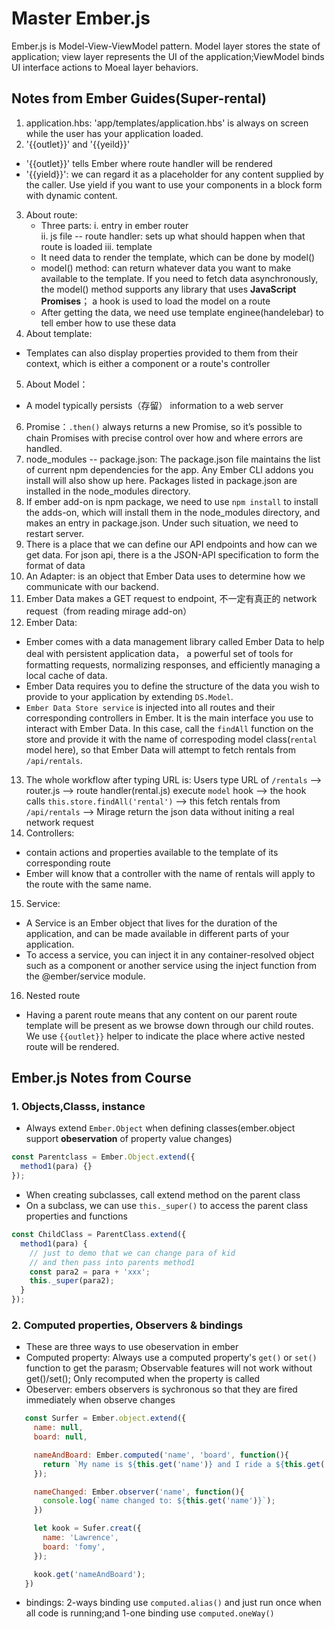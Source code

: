 # Master Ember.js

Ember.js is Model-View-ViewModel pattern. Model layer stores the state of application; view layer represents the UI of the application;ViewModel binds UI interface actions to Moeal layer behaviors.

## Notes from Ember Guides(Super-rental)

1. application.hbs: 'app/templates/application.hbs' is always on screen while the user has your application loaded.
2. '{{outlet}}' and '{{yeild}}'

- '{{outlet}}' tells Ember where route handler will be rendered
- '{{yield}}': we can regard it as a placeholder for any content supplied by the caller.
  Use yield if you want to use your components in a block form with dynamic content.

3. About route:
   - Three parts:
     i. entry in ember router  
     ii. js file -- route handler: sets up what should happen when that route is loaded
     iii. template
   - It need data to render the template, which can be done by model()
   - model() method: can return whatever data you want to make available to the template. If you need to fetch data asynchronously, the model() method supports any library that uses **JavaScript Promises**； a hook is used to load the model on a route
   - After getting the data, we need use template enginee(handelebar) to tell ember how to use these data
4. About template:

- Templates can also display properties provided to them from their context, which is either a component or a route's controller

5. About Model：

- A model typically persists（存留） information to a web server

6. Promise：`.then()` always returns a new Promise, so it’s possible to chain Promises with precise control over how and where errors are handled.
7. node_modules -- package.json: The package.json file maintains the list of current npm dependencies for the app. Any Ember CLI addons you install will also show up here. Packages listed in package.json are installed in the node_modules directory.
8. If ember add-on is npm package, we need to use `npm install` to install the adds-on, which will install them in the node_modules directory, and makes an entry in package.json. Under such situation, we need to restart server.
9. There is a place that we can define our API endpoints and how can we get data. For json api, there is a the JSON-API specification to form the format of data
10. An Adapter: is an object that Ember Data uses to determine how we communicate with our backend.
11. Ember Data makes a GET request to endpoint, 不一定有真正的 network request（from reading mirage add-on）
12. Ember Data:

- Ember comes with a data management library called Ember Data to help deal with persistent application data， a powerful set of tools for formatting requests, normalizing responses, and efficiently managing a local cache of data.
- Ember Data requires you to define the structure of the data you wish to provide to your application by extending `DS.Model`.
- `Ember Data Store service` is injected into all routes and their corresponding controllers in Ember. It is the main interface you use to interact with Ember Data. In this case, call the `findAll` function on the store and provide it with the name of correspoding model class(`rental` model here), so that Ember Data will attempt to fetch rentals from `/api/rentals`.

13. The whole workflow after typing URL is:
    Users type URL of `/rentals` --> router.js --> route handler(rental.js) execute `model` hook --> the hook calls `this.store.findAll('rental')` --> this fetch rentals from `/api/rentals` --> Mirage return the json data without initing a real network request
14. Controllers:

- contain actions and properties available to the template of its corresponding route
- Ember will know that a controller with the name of rentals will apply to the route with the same name.

15. Service:

- A Service is an Ember object that lives for the duration of the application, and can be made available in different parts of your application.
- To access a service, you can inject it in any container-resolved object such as a component or another service using the inject function from the @ember/service module.

16. Nested route

- Having a parent route means that any content on our parent route template will be present as we browse down through our child routes. We use `{{outlet}}` helper to indicate the place where active nested route will be rendered.

## Ember.js Notes from Course

### 1. Objects,Classs, instance

- Always extend `Ember.Object` when defining classes(ember.object support **obeservation** of property value changes)

```javascript
const Parentclass = Ember.Object.extend({
  method1(para) {}
});
```

- When creating subclasses, call extend method on the parent class
- On a subclass, we can use `this._super()` to access the parent class properties and functions

```javascript
const ChildClass = ParentClass.extend({
  method1(para) {
    // just to demo that we can change para of kid
    // and then pass into parents method1
    const para2 = para + 'xxx';
    this._super(para2);
  }
});
```

### 2. Computed properties, Observers & bindings

- These are three ways to use obeservation in ember
- Computed property: Always use a computed property's `get()` or `set()` function to get the parasm; Observable features will not work without get()/set(); Only recomputed when the property is called
- Obeserver: embers observers is sychronous so that they are fired immediately when observe changes

```javascript
   const Surfer = Ember.object.extend({
     name: null,
     board: null,

     nameAndBoard: Ember.computed('name', 'board', function(){
       return `My name is ${this.get('name')} and I ride a ${this.get('board')}`;
     });

     nameChanged: Ember.observer('name', function(){
       console.log(`name changed to: ${this.get('name')}`);
     })

     let kook = Sufer.creat({
       name: 'Lawrence',
       board: 'fomy',
     });

     kook.get('nameAndBoard');
   })
```

- bindings: 2-ways binding use `computed.alias()` and just run once when all code is running;and 1-one binding use `computed.oneWay()`
